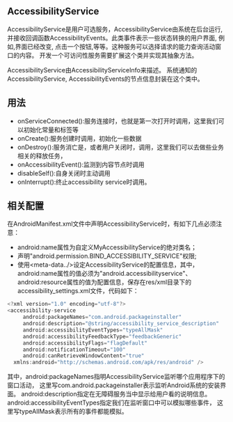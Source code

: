## AccessibilityService
AccessibilityService是用户可选服务，AccessibilityService由系统在后台运行,并接收回调函数AccessibilityEvents。此类事件表示一些状态转换的用户界面,
例如,界面已经改变, 点击一个按钮,等等。这种服务可以选择请求的能力查询活动窗口的内容。
开发一个可访问性服务需要扩展这个类并实现其抽象方法。

AccessibilityService由AccessibilityServiceInfo来描述。
系统通知的AccessibilityService, AccessibilityEvents的节点信息封装在这个类中。

## 用法
+ onServiceConnected():服务连接时，也就是第一次打开时调用，这里我们可以初始化常量和标签等
+ onCreate():服务创建时调用，初始化一些数据
+ onDestroy():服务消亡是，或者用户关闭时，调用，这里我们可以去做些业务相关的释放任务，
+ onAccessibilityEvent():监测到内容节点时调用
+ disableSelf():自身关闭时主动调用
+ onInterrupt():终止accessibility service时调用。

## 相关配置
在AndroidManifest.xml文件中声明AccessibilityService时，有如下几点必须注意：
+ android:name属性为自定义MyAccessibilityService的绝对类名；
+ 声明"android.permission.BIND_ACCESSIBILITY_SERVICE"权限;
+ 使用<meta-data../>设定AccessibilityService的配置信息，其中，android:name属性的值必须为"android.accessibilityservice"、android:resource属性的值为配置信息，保存在res/xml目录下的accessibility_settings.xml文件，代码如下：
```java
<?xml version="1.0" encoding="utf-8"?>
<accessibility-service
	 android:packageNames="com.android.packageinstaller"
     android:description="@string/accessibility_service_description"
     android:accessibilityEventTypes="typeAllMask"
     android:accessibilityFeedbackType="feedbackGeneric"
     android:accessibilityFlags="flagDefault"
     android:notificationTimeout="100"
     android:canRetrieveWindowContent="true"
  xmlns:android="http://schemas.android.com/apk/res/android" />
```

其中，android:packageNames指明AccessibilityService监听哪个应用程序下的窗口活动，
这里写com.android.packageinstaller表示监听Android系统的安装界面。
android:description指定在无障碍服务当中显示给用户看的说明信息。
android:accessibilityEventTypes指定我们在监听窗口中可以模拟哪些事件，
这里写typeAllMask表示所有的事件都能模拟。
